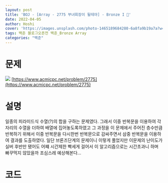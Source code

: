 ```yaml
---
layout: post
title: 'BOJ - [Array - 2775 부녀회장이 될테야] - Bronze I 🥉'
date: 2022-04-05
author: Hoshi
cover: 'https://images.unsplash.com/photo-1465189684280-6a8fa9b19a7a?w=1600&q=900'
tags: 백준 블로그오픈전 백준_Bronze Array
categories: "백준"
---
```

# 문제
![]({{site.url}}/assets/img/posts_img/2775.png)
[https://www.acmicpc.net/problem/2775](https://www.acmicpc.net/problem/2775)

# 설명
일종의 피라미드식 수열(?)의 합을 구하는 문제였다. 그래서 이중 반복문을 이용하여 각자리의 수열을 더하여 배열에 집어놓도록하였고 그 과정을 이 문제에서 주어진 층수만큼 반복하기 위해서 이중 반복문을 다시한번 반복문으로 감싸주면서 삼중 반복문을 이용하여 결과를 도촐하였다. 일단 브론즈단계의 문제이니 이렇게 풀었지만 이문제의 난이도가 실버 후반만 됐어도 어쨰 시간제한 빡세게 걸어서 이 알고리즘으로는 시간초과니 하며 빠꾸먹지 않았을까 조심스레 예상해본다...

# 코드

```c

```

